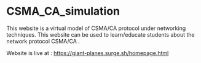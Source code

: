 # CSMA_CA_simulation

This website is a virtual model of CSMA/CA protocol under networking techniques.
This website can be used to learn/educate students about the network protocol CSMA/CA .

Website is live at : https://giant-planes.surge.sh/homepage.html
